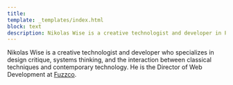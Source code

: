 ```yaml
---
title:
template: _templates/index.html
block: text
description: Nikolas Wise is a creative technologist and developer in Portland who specializes in design critique, systems thinking, and the interaction between classical techniques and contemporary technology.
---
```


Nikolas Wise is a creative technologist and developer who specializes in design critique, systems thinking, and the interaction between classical techniques and contemporary technology. He is the Director of Web Development at [Fuzzco](https://fuzzco.com).